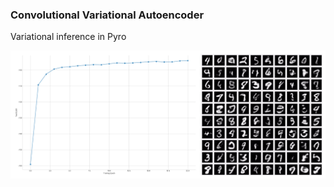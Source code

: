 ### Convolutional Variational Autoencoder
Variational inference in Pyro

<p align="center">
    <img width="700" src="https://github.com/yngtodd/convae_pyro/blob/master/img/vae_results.png">
</p>
 
